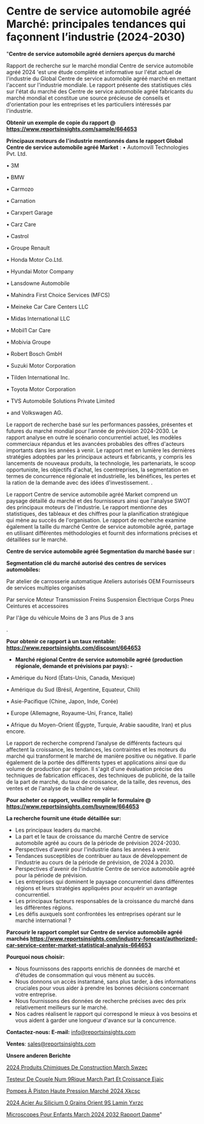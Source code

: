 # Centre de service automobile agréé Marché: principales tendances qui façonnent l’industrie (2024-2030)

"<strong>Centre de service automobile agréé derniers aperçus du marché</strong>

Rapport de recherche sur le marché mondial Centre de service automobile agréé 2024 'est une étude complète et informative sur l'état actuel de l'industrie du Global Centre de service automobile agréé marché en mettant l'accent sur l'industrie mondiale. Le rapport présente des statistiques clés sur l'état du marché des Centre de service automobile agréé fabricants du marché mondial et constitue une source précieuse de conseils et d'orientation pour les entreprises et les particuliers intéressés par l'industrie.

<strong>Obtenir un exemple de copie du rapport @ <a href=https://www.reportsinsights.com/sample/664653>https://www.reportsinsights.com/sample/664653</a></strong>

<strong>Principaux moteurs de l'industrie mentionnés dans le rapport Global Centre de service automobile agréé Market</strong> :
• Automovill Technologies Pvt. Ltd.

• 3M

• BMW

• Carmozo

• Carnation

• Carxpert Garage

• Carz Care

• Castrol

• Groupe Renault

• Honda Motor Co.Ltd.

• Hyundai Motor Company

• Lansdowne Automobile

• Mahindra First Choice Services (MFCS)

• Meineke Car Care Centers LLC

• Midas International LLC

• Mobil1 Car Care

• Mobivia Groupe

• Robert Bosch GmbH

• Suzuki Motor Corporation

• Tilden International Inc.

• Toyota Motor Corporation

• TVS Automobile Solutions Private Limited

• and Volkswagen AG.

Le rapport de recherche basé sur les performances passées, présentes et futures du marché mondial pour l'année de prévision 2024-2030. Le rapport analyse en outre le scénario concurrentiel actuel, les modèles commerciaux répandus et les avancées probables des offres d'acteurs importants dans les années à venir. Le rapport met en lumière les dernières stratégies adoptées par les principaux acteurs et fabricants, y compris les lancements de nouveaux produits, la technologie, les partenariats, le scoop opportuniste, les objectifs d'achat, les coentreprises, la segmentation en termes de concurrence régionale et industrielle, les bénéfices, les pertes et la ration de la demande avec des idées d'investissement. .

Le rapport Centre de service automobile agréé Market comprend un paysage détaillé du marché et des fournisseurs ainsi que l'analyse SWOT des principaux moteurs de l'industrie. Le rapport mentionne des statistiques, des tableaux et des chiffres pour la planification stratégique qui mène au succès de l'organisation. Le rapport de recherche examine également la taille du marché Centre de service automobile agréé, partage en utilisant différentes méthodologies et fournit des informations précises et détaillées sur le marché.

<strong>Centre de service automobile agréé Segmentation du marché basée sur :</strong>

<strong> Segmentation clé du marché autorisé des centres de services automobiles: </strong>

Par atelier de carrosserie automatique
Ateliers autorisés OEM
Fournisseurs de services multiples organisés

Par service
Moteur
Transmission
Freins
Suspension
Électrique
Corps
Pneu
Ceintures et accessoires

Par l'âge du véhicule
Moins de 3 ans
Plus de 3 ans

.

<strong>Pour obtenir ce rapport à un taux rentable: <a href=https://www.reportsinsights.com/discount/664653>https://www.reportsinsights.com/discount/664653</a></strong>
<ul>
  <li><strong>Marché régional Centre de service automobile agréé (production régionale, demande et prévisions par pays): -</strong></li>
</ul>
• Amérique du Nord (États-Unis, Canada, Mexique)

• Amérique du Sud (Brésil, Argentine, Equateur, Chili)

• Asie-Pacifique (Chine, Japon, Inde, Corée)

• Europe (Allemagne, Royaume-Uni, France, Italie)

• Afrique du Moyen-Orient (Égypte, Turquie, Arabie saoudite, Iran) et plus encore.

Le rapport de recherche comprend l’analyse de différents facteurs qui affectent la croissance, les tendances, les contraintes et les moteurs du marché qui transforment le marché de manière positive ou négative. Il parle également de la portée des différents types et applications ainsi que du volume de production par région. Il s'agit d'une évaluation précise des techniques de fabrication efficaces, des techniques de publicité, de la taille de la part de marché, du taux de croissance, de la taille, des revenus, des ventes et de l'analyse de la chaîne de valeur.

<strong>Pour acheter ce rapport, veuillez remplir le formulaire @   <a href=https://www.reportsinsights.com/buynow/664653>https://www.reportsinsights.com/buynow/664653</a></strong>

<strong>La recherche fournit une étude détaillée sur:</strong>
<ul>
  <li>Les principaux leaders du marché.</li>
  <li>La part et le taux de croissance du marché Centre de service automobile agréé au cours de la période de prévision 2024-2030.</li>
  <li>Perspectives d'avenir pour l'industrie dans les années à venir.</li>
  <li>Tendances susceptibles de contribuer au taux de développement de l'industrie au cours de la période de prévision, de 2024 à 2030.</li>
  <li>Perspectives d'avenir de l'industrie Centre de service automobile agréé pour la période de prévision.</li>
  <li>Les entreprises qui dominent le paysage concurrentiel dans différentes régions et leurs stratégies appliquées pour acquérir un avantage concurrentiel.</li>
  <li>Les principaux facteurs responsables de la croissance du marché dans les différentes régions.</li>
  <li>Les défis auxquels sont confrontées les entreprises opérant sur le marché international ?</li>
</ul>

<strong>Parcourir le rapport complet sur Centre de service automobile agréé marchés <a href=https://www.reportsinsights.com/industry-forecast/authorized-car-service-center-market-statistical-analysis-664653>https://www.reportsinsights.com/industry-forecast/authorized-car-service-center-market-statistical-analysis-664653</a></strong>

<strong>Pourquoi nous choisir:</strong>
<ul>
  <li>Nous fournissons des rapports enrichis de données de marché et d'études de consommation qui vous mènent au succès.</li>
  <li>Nous donnons un accès instantané, sans plus tarder, à des informations cruciales pour vous aider à prendre les bonnes décisions concernant votre entreprise.</li>
  <li>Nous fournissons des données de recherche précises avec des prix relativement meilleurs sur le marché.</li>
  <li>Nos cadres réalisent le rapport qui correspond le mieux à vos besoins et vous aident à garder une longueur d'avance sur la concurrence.</li>
</ul>
<strong>Contactez-nous:
</strong><strong>E-mail:</strong> <a href=mailto:info@reportsinsights.com>info@reportsinsights.com</a>

<strong>Ventes</strong>: <a href=mailto:sales@reportsinsights.com>sales@reportsinsights.com</a>

<strong>Unsere anderen Berichte</strong>

<a href=https://www.linkedin.com/pulse/2024-produits-chimiques-de-construction-march%C3%A9-swzec/>2024 Produits Chimiques De Construction March Swzec</a>

<a href=https://www.linkedin.com/pulse/testeur-de-couple-num%C3%A9rique-march%C3%A9-part-et-croissance-ejaic/>Testeur De Couple Num 9Rique March Part Et Croissance Ejaic</a>

<a href=https://www.linkedin.com/pulse/pompes-à-piston-haute-pression-marché-2024-xkcsc/>Pompes À Piston Haute Pression Marché 2024 Xkcsc</a>

<a href=https://www.linkedin.com/pulse/2024-acier-au-silicium-%C3%A0-grains-orient%C3%A9s-lamin%C3%A9-yxrzc/>2024 Acier Au Silicium  0 Grains Orient 9S Lamin Yxrzc</a>

<a href=https://www.linkedin.com/pulse/microscopes-pour-enfants-march%C3%A9-2024-2032-rapport-dapme/>Microscopes Pour Enfants March 2024 2032 Rapport Dapme</a>"
